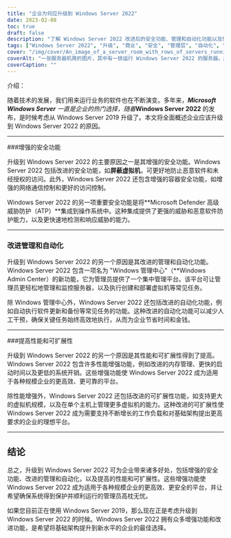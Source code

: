 ```yaml
---
title: "企业为何应升级到 Windows Server 2022"
date: 2023-02-08
toc: true
draft: false
description: "了解 Windows Server 2022 改进后的安全功能、管理和自动化功能以及性能和可扩展性，使其成为希望从 Windows Server 2019 升级的企业的最佳选择。"
tags: ["Windows Server 2022", "升级", "商业", "安全", "管理层", "自动化", "性能", "可扩展性", "Windows Server 2019"]
cover: "/img/cover/An_image_of_a_server_room_with_rows_of_servers_running.png"
coverAlt: "一张服务器机房的图片，其中有一排运行 Windows Server 2022 的服务器。服务器排列整齐，光线充足，表明这是一个维护良好、高效的 IT 基础设施。"
coverCaption: ""
---
```

介绍：

随着技术的发展，我们用来运行业务的软件也在不断演变。多年来，***Microsoft Windows Server** 一直是企业的热门选择，随着***Windows Server 2022** 的发布，是时候考虑从 Windows Server 2019 升级了。本文将全面概述企业应该升级到 Windows Server 2022 的原因。

__________________________________________________________________________________

###增强的安全功能

升级到 Windows Server 2022 的主要原因之一是其增强的安全功能。Windows Server 2022 包括改进的安全功能，如**屏蔽虚拟机**，可更好地防止恶意软件和未经授权的访问。此外，Windows Server 2022 还包含增强的容器安全功能，如增强的网络通信控制和更好的访问控制。

Windows Server 2022 的另一项重要安全功能是将**Microsoft Defender 高级威胁防护（ATP）**集成到操作系统中。这种集成提供了更强的威胁和恶意软件防护能力，以及更快速地检测和响应威胁的能力。

__________________________________________________________________________________

### 改进管理和自动化

升级到 Windows Server 2022 的另一个原因是其改进的管理和自动化功能。Windows Server 2022 包含一项名为 "Windows 管理中心"（**Windows Admin Center）的新功能，它为管理员提供了一个集中管理平台。该平台可让管理员更轻松地管理和监控服务器，以及执行创建和部署虚拟机等常见任务。

除 Windows 管理中心外，Windows Server 2022 还包括改进的自动化功能，例如自动执行软件更新和备份等常见任务的功能。这种改进的自动化功能可以减少人工干预，确保关键任务始终高效地执行，从而为企业节省时间和金钱。

__________________________________________________________________________________

###提高性能和可扩展性

升级到 Windows Server 2022 的另一个原因是其性能和可扩展性得到了提高。Windows Server 2022 包含许多性能增强功能，例如改进的内存管理、更快的启动时间以及更低的系统开销。这些增强功能使 Windows Server 2022 成为适用于各种规模企业的更高效、更可靠的平台。

除性能增强外，Windows Server 2022 还包括改进的可扩展性功能，如支持更大的虚拟机规模，以及在单个主机上管理更多虚拟机的能力。这种改进的可扩展性使 Windows Server 2022 成为需要支持不断增长的工作负载和对基础架构提出更高要求的企业的理想平台。

__________________________________________________________________________________

## 结论

总之，升级到 Windows Server 2022 可为企业带来诸多好处，包括增强的安全功能、改进的管理和自动化，以及提高的性能和可扩展性。这些增强功能使 Windows Server 2022 成为适用于各种规模企业的更高效、更安全的平台，并让希望确保系统得到保护并顺利运行的管理员高枕无忧。

如果您目前正在使用 Windows Server 2019，那么现在正是考虑升级到 Windows Server 2022 的时候。Windows Server 2022 拥有众多增强功能和改进功能，是希望将基础架构提升到新水平的企业的最佳选择。
